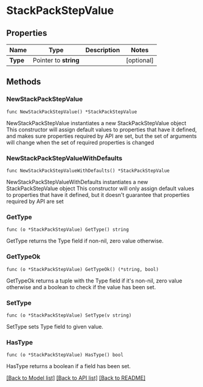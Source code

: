 # StackPackStepValue

## Properties

Name | Type | Description | Notes
------------ | ------------- | ------------- | -------------
**Type** | Pointer to **string** |  | [optional] 

## Methods

### NewStackPackStepValue

`func NewStackPackStepValue() *StackPackStepValue`

NewStackPackStepValue instantiates a new StackPackStepValue object
This constructor will assign default values to properties that have it defined,
and makes sure properties required by API are set, but the set of arguments
will change when the set of required properties is changed

### NewStackPackStepValueWithDefaults

`func NewStackPackStepValueWithDefaults() *StackPackStepValue`

NewStackPackStepValueWithDefaults instantiates a new StackPackStepValue object
This constructor will only assign default values to properties that have it defined,
but it doesn't guarantee that properties required by API are set

### GetType

`func (o *StackPackStepValue) GetType() string`

GetType returns the Type field if non-nil, zero value otherwise.

### GetTypeOk

`func (o *StackPackStepValue) GetTypeOk() (*string, bool)`

GetTypeOk returns a tuple with the Type field if it's non-nil, zero value otherwise
and a boolean to check if the value has been set.

### SetType

`func (o *StackPackStepValue) SetType(v string)`

SetType sets Type field to given value.

### HasType

`func (o *StackPackStepValue) HasType() bool`

HasType returns a boolean if a field has been set.


[[Back to Model list]](../README.md#documentation-for-models) [[Back to API list]](../README.md#documentation-for-api-endpoints) [[Back to README]](../README.md)


